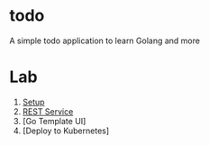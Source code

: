# todo
A simple todo application to learn Golang and more 

# Lab
1. [Setup](/docs/1-setup.md)
2. [REST Service](/docs/2-rest-service.md)
3. [Go Template UI]
4. [Deploy to Kubernetes] 